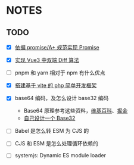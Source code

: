 # NOTES

## TODO

- [x] [依据 promise/A+ 规范实现 Promise](https://github.com/haiya6/notes/tree/main/promise)
- [x] [实现 Vue3 中双端 Diff 算法](https://github.com/haiya6/my-vue/blob/main/packages/runtime/src/renderer.ts#L211)
- [ ] pnpm 和 yarn 相对于 npm 有什么优点
- [x] [搭建基于 vite 的 php 简单开发框架](https://github.com/haiya6/notes/tree/main/vite-php)
- [x] base64 编码，及怎么设计 base32 编码
  + Base64 原理参考这些资料，[维基百科](https://zh.wikipedia.org/wiki/Base64)、[掘金](https://juejin.cn/post/6844903698045370376)
  + [自己设计一个 Base32](https://github.com/haiya6/notes/tree/main/mybase32)
- [ ] Babel 是怎么转 ESM 为 CJS 的
- [ ] CJS 和 ESM 是怎么处理循环依赖的
- [ ] systemjs: Dynamic ES module loader
  